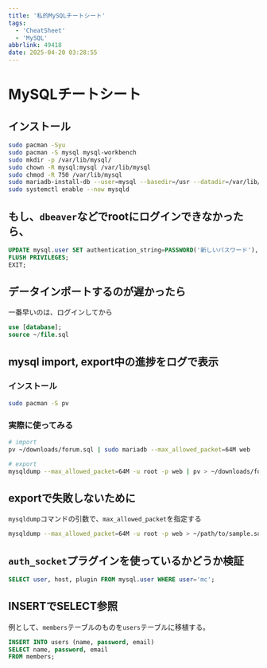 ```yaml
---
title: '私的MySQLチートシート'
tags:
  - 'CheatSheet'
  - 'MySQL'
abbrlink: 49418
date: 2025-04-20 03:28:55
---
```


<!--
Copyright (c) 2025 verazza
This file is distributed under the terms of the Creative Commons Attribution-NonCommercial-ShareAlike 4.0 International License.
See the LICENSE file in the source directory for details.
(https://creativecommons.org/licenses/by-nc-sa/4.0/)
-->

# MySQLチートシート
## インストール
```bash
sudo pacman -Syu
sudo pacman -S mysql mysql-workbench
sudo mkdir -p /var/lib/mysql/
sudo chown -R mysql:mysql /var/lib/mysql
sudo chmod -R 750 /var/lib/mysql
sudo mariadb-install-db --user=mysql --basedir=/usr --datadir=/var/lib/mysql
sudo systemctl enable --now mysqld
```

## もし、`dbeaver`などでrootにログインできなかったら、
```sql
UPDATE mysql.user SET authentication_string=PASSWORD('新しいパスワード'), plugin='mysql_native_password' WHERE User='root';
FLUSH PRIVILEGES;
EXIT;
```

## データインポートするのが遅かったら
一番早いのは、ログインしてから
```sql
use [database];
source ~/file.sql
```

## mysql import, export中の進捗をログで表示

### インストール
```bash
sudo pacman -S pv
```

### 実際に使ってみる
```bash
# import
pv ~/downloads/forum.sql | sudo mariadb --max_allowed_packet=64M web

# export
mysqldump --max_allowed_packet=64M -u root -p web | pv > ~/downloads/forum.sql
```

## exportで失敗しないために
`mysqldump`コマンドの引数で、`max_allowed_packet`を指定する
```bash
mysqldump --max_allowed_packet=64M -u root -p web > ~/path/to/sample.sql
```

## `auth_socket`プラグインを使っているかどうか検証
```sql
SELECT user, host, plugin FROM mysql.user WHERE user='mc';
```

## INSERTでSELECT参照
例として、`members`テーブルのものを`users`テーブルに移植する。
```sql
INSERT INTO users (name, password, email)
SELECT name, password, email
FROM members;
```
